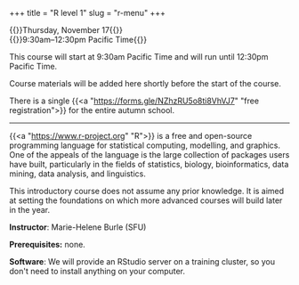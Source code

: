 +++
title = "R level 1"
slug = "r-menu"
+++

{{<cor>}}Thursday, November 17{{</cor>}}\
{{<cgr>}}9:30am–12:30pm Pacific Time{{</cgr>}}

This course will start at 9:30am Pacific Time and will run until 12:30pm Pacific Time.

Course materials will be added here shortly before the start of the course.

There is a single {{<a "https://forms.gle/NZhzRU5o8ti8VhVJ7" "free registration">}} for the entire autumn school.

---

{{<a "https://www.r-project.org" "R">}} is a free and open-source programming language for statistical computing, modelling, and graphics. One of the appeals of the language is the large collection of packages users have built, particularly in the fields of statistics, biology, bioinformatics, data mining, data analysis, and linguistics.

This introductory course does not assume any prior knowledge. It is aimed at setting the foundations on which more advanced courses will build later in the year.

**Instructor**: Marie-Helene Burle (SFU)

**Prerequisites:** none.

<!-- - R: why and for whom? -->
<!-- why: free, open source, many packages, particularly for statistical modelling -->
<!-- for whom: tabular data, data science, biology, linguistics -->
<!-- some downsides too: slow, memory intensive, inconsistent, written by data scientists, not computer scientists -->
<!-- - What type of programming language is R? -->
<!-- functional -->
<!-- object-oriented -->
<!-- R follows a copy-on-modify system -->
<!-- - Resources -->
<!-- - R: the basics -->
<!-- - Packages -->
<!-- - The tidyverse -->

**Software**: We will provide an RStudio server on a training cluster, so you don't need to install anything on your computer.

